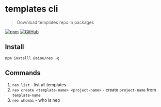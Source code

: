 # templates cli
> Download templates repo in packages

[![npm](https://img.shields.io/npm/v/@aiou/neo)](https://github.com/JiangWeixian/templates/tree/master/packages/core) [![GitHub](https://img.shields.io/github/license/jiangweixian/templates)](https://github.com/JiangWeixian/templates/tree/master/packages/core)

## Install

`npm installl @aiou/neo -g`

## Commands

1. `neo list` - list all templates
2. `neo create <template-name> <project-name>` - create `project-name` from `template-name`
3. `neo whomai` - who is neo
